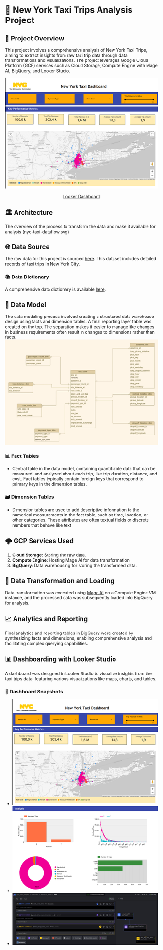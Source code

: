<p align="center">
  <h1>🚖 New York Taxi Trips Analysis Project</h1>
</p>

## 📖 Project Overview
This project involves a comprehensive analysis of New York Taxi Trips, aiming to extract insights from raw taxi trip data through data transformations and visualizations. The project leverages Google Cloud Platform (GCP) services such as Cloud Storage, Compute Engine with Mage AI, BigQuery, and Looker Studio.

<p align="center">
  <img src="overview_dashboard.png" alt="Looker Studio Dashboard Snapshot">
</p>

<p align="center">
  <a href="https://lookerstudio.google.com/s/hz9n6wPQ8CA" target="_blank">Looker Dashboard</a>
</p>

## 🏛️ Architecture 
The overview of the process to transform the data and make it available for analysis
(nyc-taxi-dataflow.svg)


## 🌐 Data Source
The raw data for this project is sourced <a href="https://www.nyc.gov/site/tlc/about/tlc-trip-record-data.page" target="_blank">here</a>. This dataset includes detailed records of taxi trips in New York City.

### 📚 Data Dictionary
A comprehensive data dictionary is available [here](https://www.nyc.gov/assets/tlc/downloads/pdf/data_dictionary_trip_records_yellow.pdf).

## 📐 Data Model
The data modeling process involved creating a structured data warehouse design using facts and dimension tables. A final reporting layer table was created on the top. The separation makes it easier to manage like changes in business requirements often result in changes to dimensions rather than facts.
<img src="data_model.jpg">

### 📊 Fact Tables
- Central table in the data model, containing quantifiable data that can be measured, and analyzed about each trip, like trip duration, distance, and cost. Fact tables typically contain foreign keys that correspond to primary keys in the dimension tables.

### 🗃️ Dimension Tables

- Dimension tables are used to add descriptive information to the numerical measurements in the fact table, such as time, location, or other categories. These attributes are often textual fields or discrete numbers that behave like text

## 🌩️ GCP Services Used
1. **Cloud Storage**: Storing the raw data.
2. **Compute Engine**: Hosting Mage AI for data transformation.
3. **BigQuery**: Data warehousing for storing the transformed data.

## 🔁 Data Transformation and Loading
Data transformation was executed using [Mage AI](https://www.mage.ai/) on a Compute Engine VM instance, and the processed data was subsequently loaded into BigQuery for analysis.

## 📈 Analytics and Reporting
Final analytics and reporting tables in BigQuery were created by synthesizing facts and dimensions, enabling comprehensive analysis and facilitating complex querying capabilities.

## 📊 Dashboarding with Looker Studio
A dashboard was designed in Looker Studio to visualize insights from the taxi trips data, featuring various visualizations like maps, charts, and tables.

### 📸 Dashboard Snapshots
- ![Snapshot 1](overview_dashboard.png)
- ![Snapshot 2](analysis_dashboard.png)
- ![Snapshot 3](mage_etl.png)

